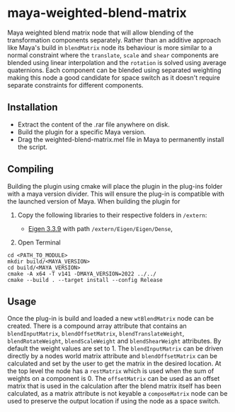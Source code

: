 # maya-weighted-blend-matrix
Maya weighted blend matrix node that will allow blending of the transformation
components separately. Rather than an additive approach like Maya's build in
`blendMatrix` node its behaviour is more similar to a normal constraint where 
the `translate`, `scale` and `shear` components are blended using linear 
interpolation and the `rotation` is solved using average quaternions. Each 
component can be blended using separated weighting making this node a good 
candidate for space switch as it doesn't require separate constraints for
different components.

## Installation
* Extract the content of the .rar file anywhere on disk.
* Build the plugin for a specific Maya version.
* Drag the weighted-blend-matrix.mel file in Maya to permanently install the script.

## Compiling
Building the plugin using cmake will place the plugin in the plug-ins folder 
with a maya version divider. This will ensure the plug-in is compatible with 
the launched version of Maya. When building the plugin for 

1. Copy the following libraries to their respective folders in `/extern`:
    - [Eigen 3.3.9](https://eigen.tuxfamily.org/) with path `/extern/Eigen/Eigen/Dense`,
 
2. Open Terminal
```
cd <PATH_TO_MODULE>
mkdir build/<MAYA_VERSION>
cd build/<MAYA_VERSION>
cmake -A x64 -T v141 -DMAYA_VERSION=2022 ../../
cmake --build . --target install --config Release
```

## Usage
Once the plug-in is build and loaded a new `wtBlendMatrix` node can be 
created. There is a compound array attribute that contains an 
`blendInputMatrix`, `blendOffsetMatrix`, `blendTranslateWeight`, 
`blendRotateWeight`, `blendScaleWeight` and `blendShearWeight` attributes. By
default the weight values are set to 1. The `blendInputMatrix` can be driven 
directly by a nodes world matrix attribute and `blendOffsetMatrix` can be 
calculated and set by the user to get the matrix in the desired location. 
At the top level the node has a `restMatrix` which is used when the sum of 
weights on a component is 0. The `offsetMatrix` can be used as an offset 
matrix that is used in the calculation after the blend matrix itself has been
calculated, as a matrix attribute is not keyable a `composeMatrix` node can 
be used to preserve the output location if using the node as a space switch.
